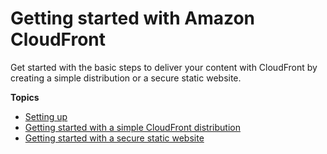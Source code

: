 # Getting started with Amazon CloudFront<a name="GettingStarted"></a>

Get started with the basic steps to deliver your content with CloudFront by creating a simple distribution or a secure static website\.

**Topics**
+ [Setting up](setting-up-cloudfront.md)
+ [Getting started with a simple CloudFront distribution](GettingStarted.SimpleDistribution.md)
+ [Getting started with a secure static website](getting-started-secure-static-website-cloudformation-template.md)